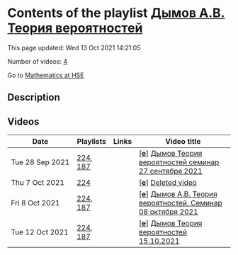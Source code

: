 # Contents of the playlist [Дымов А.В. Теория вероятностей](https://www.youtube.com/playlist?list=PLq3E5oubNNoDoN9OpaxoUVZVyl25iilqq)

This page updated: Wed 13 Oct 2021 14:21:05

Number of videos: [4](#videos)

Go to [Mathematics at HSE](../README.md)

## Description



## Videos

|Date|Playlists|Links|Video title|
|---|---|---|---|
| Tue&nbsp;28&nbsp;Sep&nbsp;2021 | [224](../playlists/224 "Дымов А.В. Теория вероятностей"), [187](../playlists/187 "Теория вероятностей, бак3, осень 2021") |  | [[**e**](https://studio.youtube.com/video/NhZGe7Fm_o4/edit "Edit")] [Дымов Теория вероятностей семинар  27 сентября 2021](https://www.youtube.com/watch?v=NhZGe7Fm_o4&list=PLq3E5oubNNoDoN9OpaxoUVZVyl25iilqq) |
| Thu&nbsp;7&nbsp;Oct&nbsp;2021 | [224](../playlists/224 "Дымов А.В. Теория вероятностей") |  | [[**e**](https://studio.youtube.com/video/e2jCOzJxpW4/edit "Edit")] [Deleted video](https://www.youtube.com/watch?v=e2jCOzJxpW4&list=PLq3E5oubNNoDoN9OpaxoUVZVyl25iilqq "This video is unavailable.") |
| Fri&nbsp;8&nbsp;Oct&nbsp;2021 | [224](../playlists/224 "Дымов А.В. Теория вероятностей"), [187](../playlists/187 "Теория вероятностей, бак3, осень 2021") |  | [[**e**](https://studio.youtube.com/video/EAqhE9yyiMQ/edit "Edit")] [Дымов А.В. Теория вероятностей. Семинар 08 октября 2021](https://www.youtube.com/watch?v=EAqhE9yyiMQ&list=PLq3E5oubNNoDoN9OpaxoUVZVyl25iilqq) |
| Tue&nbsp;12&nbsp;Oct&nbsp;2021 | [224](../playlists/224 "Дымов А.В. Теория вероятностей"), [187](../playlists/187 "Теория вероятностей, бак3, осень 2021") |  | [[**e**](https://studio.youtube.com/video/V0Yp3Y5aG-g/edit "Edit")] [Дымов Теория вероятностей  15.10.2021](https://www.youtube.com/watch?v=V0Yp3Y5aG-g&list=PLq3E5oubNNoDoN9OpaxoUVZVyl25iilqq) |
